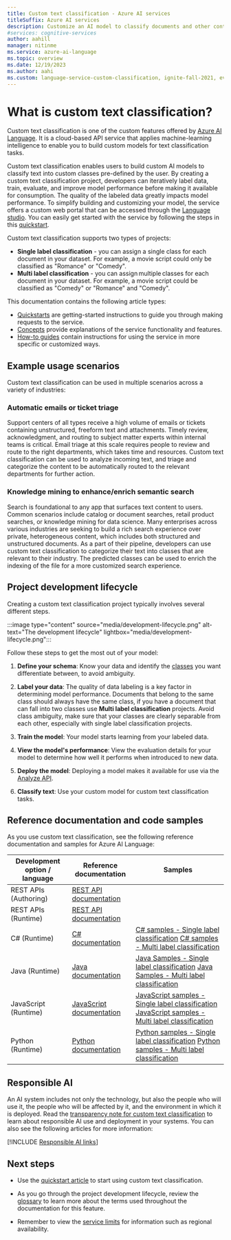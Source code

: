 ```yaml
---
title: Custom text classification - Azure AI services
titleSuffix: Azure AI services
description: Customize an AI model to classify documents and other content using Azure AI services.
#services: cognitive-services
author: aahill
manager: nitinme
ms.service: azure-ai-language
ms.topic: overview
ms.date: 12/19/2023
ms.author: aahi
ms.custom: language-service-custom-classification, ignite-fall-2021, event-tier1-build-2022
---
```


# What is custom text classification?

Custom text classification is one of the custom features offered by [Azure AI Language](../overview.md). It is a cloud-based API service that applies machine-learning intelligence to enable you to build custom models for text classification tasks. 

Custom text classification enables users to build custom AI models to classify text into custom classes pre-defined by the user. By creating a custom text classification project, developers can iteratively label data, train, evaluate, and improve model performance before making it available for consumption. The quality of the labeled data greatly impacts model performance. To simplify building and customizing your model, the service offers a custom web portal that can be accessed through the [Language studio](https://aka.ms/languageStudio). You can easily get started with the service by following the steps in this [quickstart](quickstart.md). 

Custom text classification supports two types of projects: 

* **Single label classification** - you can assign a single class for each document in your dataset. For example, a movie script could only be classified as "Romance" or "Comedy". 
* **Multi label classification** - you can assign multiple classes for each document in your dataset. For example, a movie script could be classified as "Comedy" or "Romance" and "Comedy".

This documentation contains the following article types:

* [Quickstarts](quickstart.md) are getting-started instructions to guide you through making requests to the service.
* [Concepts](concepts/evaluation-metrics.md) provide explanations of the service functionality and features.
* [How-to guides](how-to/tag-data.md) contain instructions for using the service in more specific or customized ways.

## Example usage scenarios

Custom text classification can be used in multiple scenarios across a variety of industries:

### Automatic emails or ticket triage

Support centers of all types receive a high volume of emails or tickets containing unstructured, freeform text and attachments. Timely review, acknowledgment, and routing to subject matter experts within internal teams is critical. Email triage at this scale requires people to review and route to the right departments, which takes time and resources. Custom text classification can be used to analyze incoming text, and triage and categorize the content to be automatically routed to the relevant departments for further action.

### Knowledge mining to enhance/enrich semantic search

Search is foundational to any app that surfaces text content to users. Common scenarios include catalog or document searches, retail product searches, or knowledge mining for data science. Many enterprises across various industries are seeking to build a rich search experience over private, heterogeneous content, which includes both structured and unstructured documents. As a part of their pipeline, developers can use custom text classification to categorize their text into classes that are relevant to their industry. The predicted classes can be used to enrich the indexing of the file for a more customized search experience.

## Project development lifecycle

Creating a custom text classification project typically involves several different steps. 

:::image type="content" source="media/development-lifecycle.png" alt-text="The development lifecycle" lightbox="media/development-lifecycle.png":::

Follow these steps to get the most out of your model:

1. **Define your schema**: Know your data and identify the [classes](glossary.md#class) you want differentiate between, to avoid ambiguity.

2. **Label your data**: The quality of data labeling is a key factor in determining model performance. Documents that belong to the same class should always have the same class, if you have a document that can fall into two classes use  **Multi label classification** projects. Avoid class ambiguity, make sure that your classes are clearly separable from each other, especially with single label classification projects.

3. **Train the model**: Your model starts learning from your labeled data.

4. **View the model's performance**: View the evaluation details for your model to determine how well it performs when introduced to new data.

5. **Deploy the model**: Deploying a model makes it available for use via the [Analyze API](https://aka.ms/ct-runtime-swagger).

6. **Classify text**: Use your custom model for custom text classification tasks.

## Reference documentation and code samples

As you use custom text classification, see the following reference documentation and samples for Azure AI Language:

|Development option / language  |Reference documentation |Samples  |
|---------|---------|---------|
|REST APIs (Authoring)   | [REST API documentation](https://aka.ms/ct-authoring-swagger)        |         |
|REST APIs (Runtime)    | [REST API documentation](https://aka.ms/ct-runtime-swagger)        |         |
|C#  (Runtime)   | [C# documentation](/dotnet/api/azure.ai.textanalytics?view=azure-dotnet-preview&preserve-view=true)        | [C# samples - Single label classification](https://github.com/Azure/azure-sdk-for-net/blob/main/sdk/textanalytics/Azure.AI.TextAnalytics/samples/Sample9_SingleLabelClassify.md) [C# samples - Multi label classification](https://github.com/Azure/azure-sdk-for-net/blob/main/sdk/textanalytics/Azure.AI.TextAnalytics/samples/Sample10_MultiLabelClassify.md)       |
| Java   (Runtime)  | [Java documentation](/java/api/overview/azure/ai-textanalytics-readme?view=azure-java-preview&preserve-view=true)        | [Java Samples - Single label classification](https://github.com/Azure/azure-sdk-for-java/blob/main/sdk/textanalytics/azure-ai-textanalytics/src/samples/java/com/azure/ai/textanalytics/lro/SingleLabelClassifyDocument.java) [Java Samples - Multi label classification](https://github.com/Azure/azure-sdk-for-java/blob/main/sdk/textanalytics/azure-ai-textanalytics/src/samples/java/com/azure/ai/textanalytics/lro/MultiLabelClassifyDocument.java) |
|JavaScript (Runtime)     | [JavaScript documentation](/javascript/api/overview/azure/ai-text-analytics-readme?view=azure-node-preview&preserve-view=true)        | [JavaScript samples - Single label classification](https://github.com/Azure/azure-sdk-for-js/blob/%40azure/ai-text-analytics_6.0.0-beta.1/sdk/textanalytics/ai-text-analytics/samples/v5/javascript/customText.js) [JavaScript samples - Multi label classification](https://github.com/Azure/azure-sdk-for-js/blob/%40azure/ai-text-analytics_6.0.0-beta.1/sdk/textanalytics/ai-text-analytics/samples/v5/javascript/customText.js) |
|Python (Runtime)| [Python documentation](/python/api/azure-ai-textanalytics/azure.ai.textanalytics?view=azure-python-preview&preserve-view=true)        | [Python samples - Single label classification](https://github.com/Azure/azure-sdk-for-python/blob/main/sdk/textanalytics/azure-ai-textanalytics/samples/sample_single_label_classify.py) [Python samples - Multi label classification](https://github.com/Azure/azure-sdk-for-python/blob/main/sdk/textanalytics/azure-ai-textanalytics/samples/sample_multi_label_classify.py) |

## Responsible AI 

An AI system includes not only the technology, but also the people who will use it, the people who will be affected by it, and the environment in which it is deployed. Read the [transparency note for custom text classification](/legal/cognitive-services/language-service/ctc-transparency-note?context=/azure/ai-services/language-service/context/context) to learn about responsible AI use and deployment in your systems. You can also see the following articles for more information:

[!INCLUDE [Responsible AI links](../includes/overview-responsible-ai-links.md)]

## Next steps

* Use the [quickstart article](quickstart.md) to start using custom text classification.  

* As you go through the project development lifecycle, review the [glossary](glossary.md) to learn more about the terms used throughout the documentation for this feature. 

* Remember to view the [service limits](service-limits.md) for information such as regional availability.

